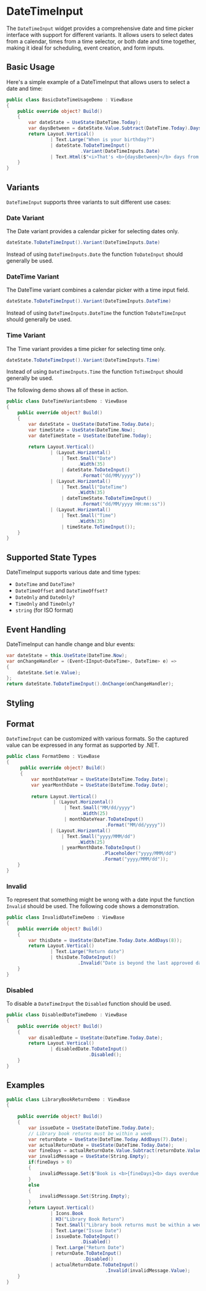 # DateTimeInput

The `DateTimeInput` widget provides a comprehensive date and time picker interface with support for different variants. It allows users to select dates from a calendar, times from a time selector, or both date and time together, making it ideal for scheduling, event creation, and form inputs.

## Basic Usage

Here's a simple example of a DateTimeInput that allows users to select a date and time:

```csharp demo-below
public class BasicDateTimeUsageDemo : ViewBase
{
    public override object? Build()
    {
        var dateState = UseState(DateTime.Today);
        var daysBetween = dateState.Value.Subtract(DateTime.Today).Days;
        return Layout.Vertical() 
                | Text.Large("When is your birthday?")
                | dateState.ToDateTimeInput()
                           .Variant(DateTimeInputs.Date)
                | Text.Html($"<i>That's <b>{daysBetween}</b> days from now!");
    }
}    
```


## Variants

`DateTimeInput` supports three variants to suit different use cases:

### Date Variant

The Date variant provides a calendar picker for selecting dates only.

```csharp
dateState.ToDateTimeInput().Variant(DateTimeInputs.Date)
```
Instead of using `DateTimeInputs.Date` the function `ToDateInput` should generally be used.

### DateTime Variant

The DateTime variant combines a calendar picker with a time input field.

```csharp
dateState.ToDateTimeInput().Variant(DateTimeInputs.DateTime)
```
Instead of using `DateTimeInputs.DateTime` the function `ToDateTimeInput` should generally be used.

### Time Variant

The Time variant provides a time picker for selecting time only.

```csharp
dateState.ToDateTimeInput().Variant(DateTimeInputs.Time)
```
Instead of using `DateTimeInputs.Time` the function `ToTimeInput` should generally be used.  

The following demo shows all of these in action. 

```csharp demo-below
public class DateTimeVariantsDemo : ViewBase
{    
    public override object? Build()
    {    
        var dateState = UseState(DateTime.Today.Date);
        var timeState = UseState(DateTime.Now);
        var dateTimeState = UseState(DateTime.Today);
        
        return Layout.Vertical()
                | (Layout.Horizontal()
                    | Text.Small("Date")
                          .Width(35)
                    | dateState.ToDateInput()
                           .Format("dd/MM/yyyy"))
                | (Layout.Horizontal()
                    | Text.Small("DateTime")
                          .Width(35)
                    | dateTimeState.ToDateTimeInput()
                           .Format("dd/MM/yyyy HH:mm:ss"))
                | (Layout.Horizontal()
                    | Text.Small("Time")
                          .Width(35)
                    | timeState.ToTimeInput());
    }    
}                
```



## Supported State Types

DateTimeInput supports various date and time types:

- `DateTime` and `DateTime?`
- `DateTimeOffset` and `DateTimeOffset?`
- `DateOnly` and `DateOnly?`
- `TimeOnly` and `TimeOnly?`
- `string` (for ISO format)

## Event Handling

DateTimeInput can handle change and blur events:

```csharp
var dateState = this.UseState(DateTime.Now);
var onChangeHandler = (Event<IInput<DateTime>, DateTime> e) =>
{
    dateState.Set(e.Value);
};
return dateState.ToDateTimeInput().OnChange(onChangeHandler);
```

## Styling

## Format

`DateTimeInput` can be customized with various formats. So the captured value can be 
expressed in any format as supported by .NET. 

```csharp demo-below
public class FormatDemo : ViewBase
{
     public override object? Build()
     {    
         var monthDateYear = UseState(DateTime.Today.Date);
         var yearMonthDate = UseState(DateTime.Today.Date);
         
         return Layout.Vertical()
                 | (Layout.Horizontal()
                     | Text.Small("MM/dd/yyyy")
                           .Width(25) 
                     | monthDateYear.ToDateInput()
                                    .Format("MM/dd/yyyy"))
                | (Layout.Horizontal()
                    | Text.Small("yyyy/MMM/dd")
                          .Width(25)
                    | yearMonthDate.ToDateInput()
                                   .Placeholder("yyyy/MMM/dd")
                                   .Format("yyyy/MMM/dd"));
    }
}    
```

### Invalid 

To represent that something might be wrong with a date input the function `Invalid` 
should be used. The following code shows a demonstration. 

```csharp demo-below
public class InvalidDateTimeDemo : ViewBase
{
    public override object? Build()
    {
        var thisDate = UseState(DateTime.Today.Date.AddDays(8));
        return Layout.Vertical()
                | Text.Large("Return date")
                | thisDate.ToDateInput()
                          .Invalid("Date is beyond the last approved date!");
    }
}

```

### Disabled

To disable a `DateTimeInput` the `Disabled` function should be used. 

```csharp demo-below
public class DisabledDateTimeDemo : ViewBase
{
    public override object? Build()
    {
        var disabledDate = UseState(DateTime.Today.Date);
        return Layout.Vertical()
                | disabledDate.ToDateInput()
                              .Disabled();
    }
}
```

<WidgetDocs Type="Ivy.DateTimeInput" ExtensionTypes="Ivy.DateTimeInputExtensions" SourceUrl="https://github.com/Ivy-Interactive/Ivy-Framework/blob/main/Ivy/Widgets/Inputs/DateTimeInput.cs"/> 

## Examples

```csharp demo-tabs
public class LibraryBookReturnDemo : ViewBase
{
   
    public override object? Build()
    {
        var issueDate = UseState(DateTime.Today.Date);
        // Library book returns must be within a week 
        var returnDate = UseState(DateTime.Today.AddDays(7).Date);
        var actualReturnDate = UseState(DateTime.Today.Date);
        var fineDays = actualReturnDate.Value.Subtract(returnDate.Value).Days;
        var invalidMessage = UseState(String.Empty);
        if(fineDays > 0)
        {
            invalidMessage.Set($"Book is <b>{fineDays}<b> days overdue!");
        }
        else
        {
            invalidMessage.Set(String.Empty);
        }
        return Layout.Vertical()
                | Icons.Book    
                | H3("Library Book Return")
                | Text.Small("Library book returns must be within a week")
                | Text.Large("Issue Date")
                | issueDate.ToDateInput()
                           .Disabled()
                | Text.Large("Return Date")
                | returnDate.ToDateInput()
                            .Disabled()
                | actualReturnDate.ToDateInput()
                                    .Invalid(invalidMessage.Value);
    }    
}

```

